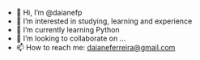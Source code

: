 - 👋 Hi, I’m @daianefp
- 👀 I’m interested in studying, learning and experience
- 🌱 I’m currently learning Python
- 💞️ I’m looking to collaborate on ...
- 📫 How to reach me: daianeferreira@gmail.com

<!---
daianefp/daianefp is a ✨ special ✨ repository because its `README.md` (this file) appears on your GitHub profile.
You can click the Preview link to take a look at your changes.
--->
